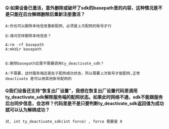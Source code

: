 ####  Q:如果设备已激活，意外删除或破坏了sdk的basepath里的内容，这种情况是不是只能在后台解绑删除后重新注册激活？ 

    A:你也可以删除本地信息重新配网，必须是上次配网的账号才行 

    Q:请问怎样删除本地信息？ 

    A:rm -rf basepath 
    A:mkdir basepath 


    Q:删除basepath后需不需要调用ty_deactivate_sdk？ 

    A:不需要，这时服务端还是处于配网成功状态，所以需要上次账号才能配网,正常 deactivate 是可以用其他账号配网的 

#### Q我们设备还支持“恢复出厂设置”，我想在恢复出厂设置代码里调用ty_deactivate_sdk解除服务端的配网状态。如果此时网络不通，sdk不能跟服务后台同步信息，会怎样？代码里是不是只要判断ty_deactivate_sdk返回值为成功就可以认为解绑成功？ 
    对, int ty_deactivate_sdk(int force) , force 需要是 0 
